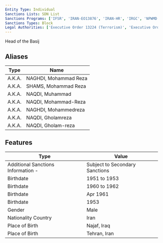 ```yaml
---
Entity Type: Individual
Sanctions Lists: SDN List
Sanctions Programs: ['IFSR', 'IRAN-EO13876', 'IRAN-HR', 'IRGC', 'NPWMD', 'SDGT']
Sanctions Types: Block
Legal Authorities: ['Executive Order 13224 (Terrorism)', 'Executive Order 13382 (Non-proliferation)', 'Executive Order 13553 (Iran)', 'Executive Order 13876 (Iran)']
---
```

Head of the Basij

## Aliases
| Type  | Name      | 
|-------|-----------|
| A.K.A. | NAGHDI, Mohammad Reza |
| A.K.A. | SHAMS, Mohammad Reza |
| A.K.A. | NAQDI, Muhammad |
| A.K.A. | NAQDI, Mohammad-Reza |
| A.K.A. | NAGHDI, Mohammedreza |
| A.K.A. | NAQDI, Gholamreza |
| A.K.A. | NAQDI, Gholam-reza |

## Features
| Type  | Value      |
|-------|------------|
| Additional Sanctions Information - | Subject to Secondary Sanctions |
| Birthdate | 1951 to 1953 |
| Birthdate | 1960 to 1962 |
| Birthdate | Apr 1961 |
| Birthdate | 1953 |
| Gender | Male |
| Nationality Country | Iran |
| Place of Birth | Najaf, Iraq |
| Place of Birth | Tehran, Iran |
